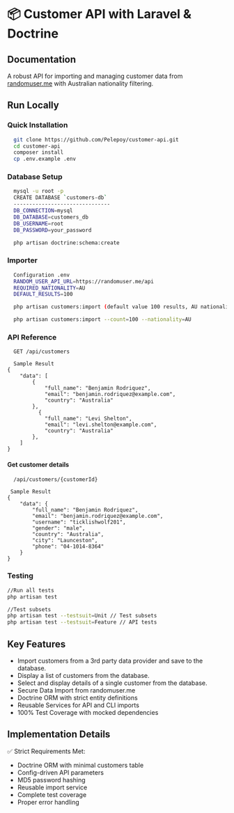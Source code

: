 # 📦 Customer API with Laravel & Doctrine
## Documentation

A robust API for importing and managing customer data from [randomuser.me](https://randomuser.me) with Australian nationality filtering.

## Run Locally

### Quick Installation

```bash
  git clone https://github.com/Pelepoy/customer-api.git
  cd customer-api
  composer install
  cp .env.example .env
```
### Database Setup
```bash
  mysql -u root -p
  CREATE DATABASE `customers-db`
  -------------------------------
  DB_CONNECTION=mysql
  DB_DATABASE=customers_db
  DB_USERNAME=root
  DB_PASSWORD=your_password

  php artisan doctrine:schema:create
```

### Importer
```bash
  Configuration .env
  RANDOM_USER_API_URL=https://randomuser.me/api
  REQUIRED_NATIONALITY=AU
  DEFAULT_RESULTS=100

  php artisan customers:import (default value 100 results, AU nationality)

  php artisan customers:import --count=100 --nationality=AU
```

### API Reference

```http
  GET /api/customers
```
```http
  Sample Result
{
    "data": [
        {
            "full_name": "Benjamin Rodriquez",
            "email": "benjamin.rodriquez@example.com",
            "country": "Australia"
        },
          {
            "full_name": "Levi Shelton",
            "email": "levi.shelton@example.com",
            "country": "Australia"
        },
    ]
}
```

#### Get customer details
```http
  /api/customers/{customerId}
```
```http
 Sample Result
{
    "data": {
        "full_name": "Benjamin Rodriquez",
        "email": "benjamin.rodriquez@example.com",
        "username": "ticklishwolf201",
        "gender": "male",
        "country": "Australia",
        "city": "Launceston",
        "phone": "04-1014-8364"
    }
}
```

### Testing
```bash
//Run all tests
php artisan test

//Test subsets
php artisan test --testsuit=Unit // Test subsets
php artisan test --testsuit=Feature // API tests
```

## Key Features
- Import customers from a 3rd party data provider and save to the database.
- Display a list of customers from the database.
- Select and display details of a single customer from the database.
- Secure Data Import from randomuser.me
- Doctrine ORM with strict entity definitions
- Reusable Services for API and CLI imports
- 100% Test Coverage with mocked dependencies

## Implementation Details
✅ Strict Requirements Met:

- Doctrine ORM with minimal customers table
- Config-driven API parameters
- MD5 password hashing
- Reusable import service
- Complete test coverage
- Proper error handling
